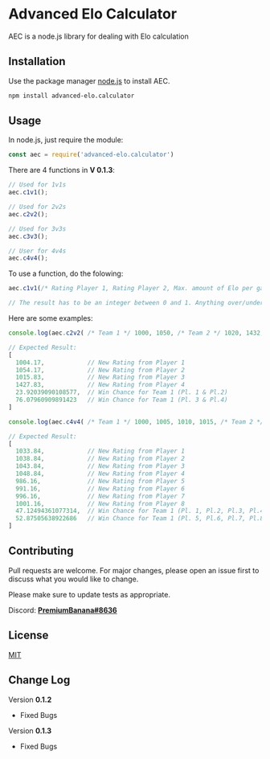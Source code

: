 # Advanced Elo Calculator 

AEC is a node.js library for dealing with Elo calculation

## Installation

Use the package manager [node.js](https://nodejs.org/en/) to install AEC.

```bash
npm install advanced-elo.calculator
```

## Usage

In node.js, just require the module:
```javascript
const aec = require('advanced-elo.calculator')
```
There are 4 functions in **V 0.1.3**:
```javascript
// Used for 1v1s
aec.c1v1();

// Used for 2v2s
aec.c2v2();

// Used for 3v3s
aec.c3v3();

// User for 4v4s
aec.c4v4();
```
To use a function, do the folowing:
```javascript
aec.c1v1(/* Rating Player 1, Rating Player 2, Max. amount of Elo per game (K), Result (0: Lost, 0.5: Draw, 1: Win') (S)*/);

// The result has to be an integer between 0 and 1. Anything over/under does not work
```
Here are some examples:
```javascript
console.log(aec.c2v2( /* Team 1 */ 1000, 1050, /* Team 2 */ 1020, 1432, /* K */ 16, /* S */ 0.5))

// Expected Result:
[
  1004.17,            // New Rating from Player 1                        [0]
  1054.17,            // New Rating from Player 2                        [1]
  1015.83,            // New Rating from Player 3                        [2]
  1427.83,            // New Rating from Player 4                        [3]
  23.92039090108577,  // Win Chance for Team 1 (Pl. 1 & Pl.2)            [4]
  76.07960909891423   // Win Chance for Team 1 (Pl. 3 & Pl.4)            [5]
]

console.log(aec.c4v4( /* Team 1 */ 1000, 1005, 1010, 1015, /* Team 2 */ 1020, 1025, 1030, 1035, /* K */ 64, /* S */ 1))

// Expected Result:
[
  1033.84,            // New Rating from Player 1                        [0]
  1038.84,            // New Rating from Player 2                        [1]
  1043.84,            // New Rating from Player 3                        [2]
  1048.84,            // New Rating from Player 4                        [3]
  986.16,             // New Rating from Player 5                        [4]
  991.16,             // New Rating from Player 6                        [5]
  996.16,             // New Rating from Player 7                        [6]
  1001.16,            // New Rating from Player 8                        [7]
  47.12494361077314,  // Win Chance for Team 1 (Pl. 1, Pl.2, Pl.3, Pl.4) [8]
  52.87505638922686   // Win Chance for Team 1 (Pl. 5, Pl.6, Pl.7, Pl.8) [9]
]

```

## Contributing
Pull requests are welcome. For major changes, please open an issue first to discuss what you would like to change.

Please make sure to update tests as appropriate.

Discord: **[PremiumBanana#8636](https://discordapp.com/users/891299124052369518)**


## License
[MIT](https://choosealicense.com/licenses/mit/)

## Change Log
Version **0.1.2**
  - Fixed Bugs

Version **0.1.3**
  - Fixed Bugs
